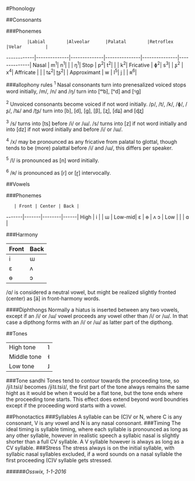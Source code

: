 #Phonology

##Consonants

###Phonemes

            |Labial        |Alveolar      |Palatal        |Retroflex      |Velar         |
------------|--------------|--------------|---------------|---------------|--------------|
Nasal       | m<sup>1</sup>| n<sup>1</sup>|               |               | ŋ<sup>1</sup>|
Stop        | p<sup>2</sup>| t<sup>2</sup>|               |               | k<sup>2</sup>|
Fricative   | ɸ<sup>2</sup>| s<sup>3</sup>|               | ʂ<sup>2</sup> | x<sup>4</sup>|
Affricate   |              |              | tɕ<sup>2</sup>| ʈʂ<sup>2</sup>|              |
Approximant | w            | l<sup>5</sup>| j             |               | ʀ<sup>6</sup>|

###allophony rules
<sup>1</sup> Nasal consonants turn into prenesalized voiced stops word initially, /m/, /n/ and /ŋ/ turn into [ᵐb], [ⁿd] and [ᵑg]

<sup>2</sup> Unvoiced consonants become voiced if not word initially. /p/, /t/, /k/, /ɸ/, /ʂ/, /tɕ/ and /ʈʂ/ turn into [b], [d], [g], [β], [ʐ], [dʑ] and [ɖʐ]

<sup>3</sup> /s/ turns into [ts] before /i/ or /ɯ/. /s/ turns into [z] if not word initially and into [dz] if not word initially and before /i/ or /ɯ/.

<sup>4</sup> /x/ may be pronounced as any fricative from palatal to glottal, though tends to be (more) palattal before /i/ and /ɯ/, this differs per speaker.

<sup>5</sup> /l/ is pronounced as [n] word initially.

<sup>6</sup> /ʀ/ is pronounced as [ɾ] or [ɽ] intervocally.

##Vowels

###Phonemes

       | Front | Center | Back |
-------|-------|--------|------|
High   | i     |        | ɯ    |
Low-mid| ɛ     | ɵ      | ʌ ɔ  |
Low    |       |        | ɑ    |

###Harmony

Front|Back|
-----|----|
 i   | ɯ  |
 ɛ   | ʌ  |
 ɵ   | ɔ  |

/ɑ/ is considered a neutral vowel, but might be realized slightly fronted (center) as [ä] in front-harmony words.
 
####Diphthongs
Normally a hiatus is inserted between any two vowels, except if an /i/ or /ɯ/ vowel proceeds any vowel other than /i/ or /ɯ/. In that case a dipthong forms with an /i/ or /ɯ/ as latter part of the dipthong.

##Tones
<table>
<tr><td>High tone</td><td>˥</td></tr>
<tr><td>Middle tone</td><td>˧</td></tr>
<tr><td>Low tone</td><td>˩</td></tr>
</table>
###Tone sandhi
Tones tend to contour towards the proceeding tone, so /ji˥.tsi˩/ becomes /ji˥˩.tsi˩/, the first part of the tone always remains the same hight as it would be when it would be a flat tone, but the tone ends where the proceeding tone starts.
This effect does extend beyond word boundries except if the proceeding word starts with a vowel.

##Phonotactics
###Syllables
A syllable can be (C)V or N, where C is any consonant, V is any vowel and N is any nasal consonant.
###Timing
The ideal timing is syllable timing, where each syllable is pronounced as long as any other syllable, however in realistic speech a syllabic nasal is slightly shorter than a full CV syllable. A V syllable however is always as long as a CV syllable.
###Stress
The stress always is on the initial syllable, with syllabic nasal syllables excluded, if a word sounds on a nasal syllable the first proceeding (C)V syllable gets stressed.

######*Osswix, 1-1-2016* 

